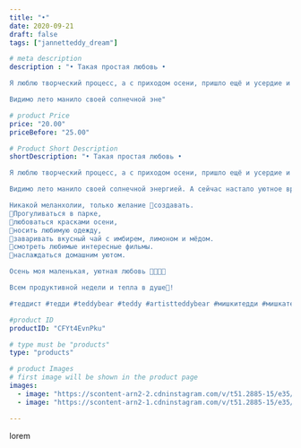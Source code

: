 ```yaml
---
title: "•"
date: 2020-09-21
draft: false
tags: ["jannetteddy_dream"]

# meta description
description : "• Такая простая любовь •

Я люблю творческий процесс, а с приходом осени, пришло ещё и усердие и усидчивость проснулась!

Видимо лето манило своей солнечной эне"

# product Price
price: "20.00"
priceBefore: "25.00"

# Product Short Description
shortDescription: "• Такая простая любовь •

Я люблю творческий процесс, а с приходом осени, пришло ещё и усердие и усидчивость проснулась!

Видимо лето манило своей солнечной энергией. А сейчас настало уютное время для выхода творческой энергии!🍁🤎🤍🧡

Никакой меланхолии, только желание 🤍создавать.
🤎Прогуливаться в парке, 
🧡любоваться красками осени, 
🤍носить любимую одежду, 
🤎заваривать вкусный чай с имбирем, лимоном и мёдом.
🧡смотреть любимые интересные фильмы.
🤍наслаждаться домашним уютом.

Осень моя маленькая, уютная любовь 🤎🤍🧡🍁

Всем продуктивной недели и тепла в душе🍂!

#теддист #тедди #teddybear #teddy #artistteddybear #мишкитедди #мишкатедди #teddybear🐻 #teddy🐻 #teddy_bear #teddybearlove #artistteddybear #artistteddy #своимируками #ручнаяработа #моявесна #распродажа #медведиспасутмир #коллекционныемишкитедди #коллекционныетедди #jannettcollection #королевствотеддишик #творчество"

#product ID
productID: "CFYt4EvnPku"

# type must be "products"
type: "products"

# product Images
# first image will be shown in the product page
images:
  - image: "https://scontent-arn2-2.cdninstagram.com/v/t51.2885-15/e35/s1080x1080/119933521_672455430349136_8446173534769689760_n.jpg?_nc_ht=scontent-arn2-2.cdninstagram.com&_nc_cat=108&_nc_ohc=W8uxFrwh_hUAX_5Nwnv&tp=1&oh=7b27518b50f7562b48763781a4455379&oe=605C4196&ig_cache_key=MjQwMjg3MjE2Mjk5Njk5MTgxMw%3D%3D.2"
  - image: "https://scontent-arn2-1.cdninstagram.com/v/t51.2885-15/e35/s1080x1080/119814538_111517124039230_7948732868151025140_n.jpg?_nc_ht=scontent-arn2-1.cdninstagram.com&_nc_cat=110&_nc_ohc=slAnEyezynYAX_Dqpcw&tp=1&oh=286079218e59f4f0ddf1f207caadb8e4&oe=605AAF1C&ig_cache_key=MjQwMjg3MjE2Mjk4MDM5MTg4Ng%3D%3D.2"

---
```

lorem
